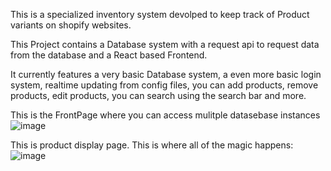 This is a specialized inventory system devolped to keep track of Product variants on shopify websites.

This Project contains a Database system with a request api to request data from the database and a React based Frontend.

It currently features a very basic Database system, a even more basic login system, realtime updating from config files, you can add products, remove products, edit products, you can search using the search bar and more.

This is the FrontPage where you can access mulitple datasebase instances
![image](https://user-images.githubusercontent.com/35859863/189674158-6800437a-d723-45dd-a76e-3cbaf121267e.png)

This is product display page. This is where all of the magic happens:
![image](https://user-images.githubusercontent.com/35859863/189674414-1000e292-8e02-46b1-a65f-0ab353fa7f58.png)

